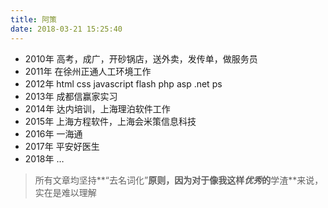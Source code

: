 ```yaml
---
title: 阿策
date: 2018-03-21 15:25:40
---
```


- 2010年 高考，成广，开砂锅店，送外卖，发传单，做服务员
- 2011年 在徐州正通人工环境工作
- 2012年 html css javascript flash php asp .net ps
- 2013年 成都信赢家实习
- 2014年 达内培训，上海理泊软件工作
- 2015年 上海方程软件，上海会米策信息科技
- 2016年 一海通
- 2017年 平安好医生
- 2018年 …

> 所有文章均坚持**“去名词化”**原则，因为对于像我这样*优秀*的**学渣**来说，实在是难以理解